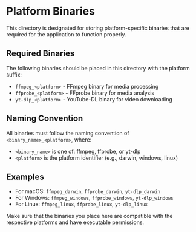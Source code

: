 # Platform Binaries

This directory is designated for storing platform-specific binaries that are required for the application to function properly.

## Required Binaries

The following binaries should be placed in this directory with the platform suffix:

- `ffmpeg_<platform>` - FFmpeg binary for media processing
- `ffprobe_<platform>` - FFprobe binary for media analysis
- `yt-dlp_<platform>` - YouTube-DL binary for video downloading

## Naming Convention

All binaries must follow the naming convention of `<binary_name>_<platform>`, where:
- `<binary_name>` is one of: ffmpeg, ffprobe, or yt-dlp
- `<platform>` is the platform identifier (e.g., darwin, windows, linux)

## Examples

- For macOS: `ffmpeg_darwin`, `ffprobe_darwin`, `yt-dlp_darwin`
- For Windows: `ffmpeg_windows`, `ffprobe_windows`, `yt-dlp_windows`
- For Linux: `ffmpeg_linux`, `ffprobe_linux`, `yt-dlp_linux`

Make sure that the binaries you place here are compatible with the respective platforms and have executable permissions.